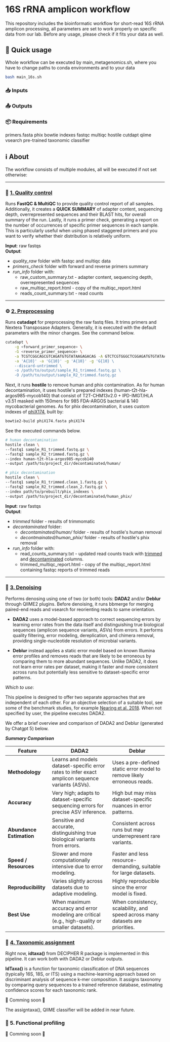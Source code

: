 # 16S rRNA amplicon workflow

This repository includes the bioinformatic workflow for short-read 16S rRNA amplicon processing, all parameters are set to 
work properly on specific data from our lab. Before any usage, please check if it fits your data as well. 

## 🚀 Quick usage

Whole workflow can be executed by main_metagenomics.sh, where you have to change paths to conda environments and to your data

```bash
bash main_16s.sh
```

### 📥 Inputs

### 📤 Outputs

### 📦 Requirements
primers.fasta
phix bowtie indexes
fastqc
multiqc
hostile
cutdapt
qiime
vsearch
pre-trained taxonomic classifier

## ℹ️ About
The workflow consists of multiple modules, all will be executed if not set otherwise:

---
### 🧹 **<u>1. Quality control</u>**

Runs **FastQC & MultiQC** to provide quality control report of all samples. Additionally, it creates a **QUICK SUMMARY** 
of adapter content, sequencing depth, overrepresented sequences and their BLAST hits, for overall summary of the run. Lastly, it runs a primer check, generating a report on the number of occurrences of specific primer sequences in each sample. This is particularly useful when using phased staggered primers and you want to verify whether their distribution is relatively uniform.

**Input**: raw fastqs  
**Output**:
- *quality_raw* folder with fastqc and multiqc data
- *primers_check* folder with forward and reverse primers summary
- *run_info* folder with:
     - raw_custom_summary.txt - adapter content, sequencing depth, overrepresented sequences
     - raw_multiqc_report.html - copy of the multiqc_report.html
     - reads_count_summary.txt - read counts
---    


### ⚙️ **<u>2. Preprocessing</u>**

Runs **cutadapt** for preprocessing the raw fastq files. It trims primers and Nextera Transposase Adapters. Generally, it is executed with the default parameters with the minor changes. See the command below.

```bash
cutadapt \
    -g <forward_primer_sequence> \
    -G <reverse_primer_sequence> \
    -a TCGTCGGCAGCGTCAGATGTGTATAAGAGACAG -A GTCTCGTGGGCTCGGAGATGTGTATAAGAGACAG \
    -a 'A{10}' -a 'G{10}' -g 'A{10}' -g 'G{10} \
    --discard-untrimmed \
    -o /path/to/output/sample_R1_trimmed.fastq.gz \
    -O /path/to/output/sample_R2_trimmed.fastq.gz

```

Next, it runs **hostile** to remove human and phix contamination. As for human decontamination, it uses hostile's prepared indexes (human-t2t-hla-argos985-mycob140) that consist of T2T-CHM13v2.0 + IPD-IMGT/HLA v3.51 masked with 150mers for 985 FDA-ARGOS bacterial & 140 mycobacterial genomes. As for phix decontamination, it uses custom indexes of [phiX174](https://www.ncbi.nlm.nih.gov/nuccore/9626372), built by:

```bash
bowtie2-build phiX174.fasta phiX174
```

See the executed commands below. 

```bash
# human decontamination
hostile clean \
--fastq1 sample_R1_trimmed.fastq.gz \
--fastq2 sample_R2_trimmed.fastq.gz \
--index human-t2t-hla-argos985-mycob140
--output /path/to/project_dir/decontaminated/human/

# phix decontamination
hostile clean \
--fastq1 sample_R1_trimmed.clean_1.fastq.gz \
--fastq2 sample_R2_trimmed.clean_2.fastq.gz \
--index path/to/prebuilt/phix_indexes \
--output /path/to/project_dir/decontaminated/human_phix/
```

**Input**: raw fastqs  
**Output**: 
- *trimmed* folder - results of trimmomatic
- *decontaminated* folder:
    - *decontaminated/human/* folder - results of hostile's human removal
    - *decontmainated/human_phix/* folder - results of hostile's phix removal
- *run_info* folder with:
     - read_counts_summary.txt - updated read counts track with <u>trimmed</u> and <u>decontaminated</u> columns. 
     - trimmed_multiqc_report.html - copy of the multiqc_report.html containing fastqc reports of trimmed reads
---

### 🧬 **<u> 3. Denoising</u>**

Performs denosing using one of two (or both) tools: **DADA2** and/or **Deblur** through QIIME2 plugins. Before denoising, it runs bbmerge for merging paired-end reads and vsearch for reorienting reads to same orientation.

- **DADA2** uses a model-based approach to correct sequencing errors by learning error rates from the data itself and distinguishing true biological sequences (amplicon sequence variants, ASVs) from errors. It performs quality filtering, error modeling, dereplication, and chimera removal, providing single-nucleotide resolution of microbial variants.

- **Deblur** instead applies a static error model based on known Illumina error profiles and removes reads that are likely to be erroneous by comparing them to more abundant sequences. Unlike DADA2, it does not learn error rates per dataset, making it faster and more consistent across runs but potentially less sensitive to dataset-specific error patterns.

*Which to use*:

This pipeline is designed to offer two separate approaches that are independent of each other. For an objective selection of a suitable tool, see some of the benchmark studies, for example [Nearing et al. 2018](https://pmc.ncbi.nlm.nih.gov/articles/PMC6087418/). When not specified by user, the pipeline executes DADA2.  

We offer a brief overview and comparison of DADA2 and Deblur (generated by Chatgpt 5) below.


***Summary Comparison***

| Feature                  | **DADA2**                                                  | **Deblur**                                                 |
|---------------------------|-------------------------------------------------------------|-------------------------------------------------------------|
| **Methodology**           | Learns and models dataset-specific error rates to infer exact amplicon sequence variants (ASVs). | Uses a pre-defined static error model to remove likely erroneous reads. |
| **Accuracy**              | Very high; adapts to dataset-specific sequencing errors for precise ASV inference. | High but may miss dataset-specific nuances in error patterns. |
| **Abundance Estimation**  | Sensitive and accurate, distinguishing true biological variants from errors. | Consistent across runs but may underrepresent rare variants. |
| **Speed / Resources**     | Slower and more computationally intensive due to error modeling. | Faster and less resource-demanding, suitable for large datasets. |
| **Reproducibility**       | Varies slightly across datasets due to adaptive modeling. | Highly reproducible since the error model is fixed. |
| **Best Use**              | When maximum accuracy and error modeling are critical (e.g., high-quality or smaller datasets). | When consistency, scalability, and speed across many datasets are priorities. |


### 🦠 **<u> 4. Taxonomic assignment</u>**

Right now, **idtaxa()** from DECIPHER R package is implemented in this pipeline. It can work both with DADA2 or Deblur outputs. 

**IdTaxa()** is a function for taxonomic classification of DNA sequences (typically 16S, 18S, or ITS) using a machine-learning approach based on discriminant analysis of sequence k-mer composition. It assigns taxonomy by comparing query sequences to a trained reference database, estimating confidence scores for each taxonomic rank.

👀 Comming soon 👀 

The assigntaxa(), QIIME classifier will be added in near future. 

### 🔬 **5. Functional profiling**     

👀 Comming soon 👀


